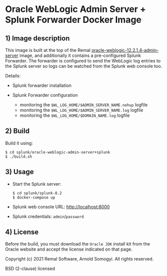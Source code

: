 # Oracle WebLogic Admin Server + Splunk Forwarder Docker Image

## 1) Image description
This image is built at the top of the Remal [oracle-weblogic-12.2.1.4-admin-server](../../oracle-weblogic/oracle-weblogic-12.2.1.4-admin-server) image, and additionally it contains a pre-configured Splunk Forwarder.
The forwarder is configured to send the WebLogic log entries to the Splunk server so logs can be watched from the Splunk web console too.

Details:
* Splunk forwarder installation


* Splunk Forwarder configuration
  * monitoring the `$WL_LOG_HOME/$ADMIN_SERVER_NAME.nohup` logfile
  * monitoring the `$WL_LOG_HOME/$ADMIN_SERVER_NAME.log` logfile
  * monitoring the `$WL_LOG_HOME/$DOMAIN_NAME.log` logfile

## 2) Build
Build it using:
~~~
$ cd splunk/oracle-weblogic-admin-server+splunk
$ ./build.sh
~~~

## 3) Usage
* Start the Splunk server:
    ~~~
    $ cd splunk/splunk-8.2
    $ docker-compose up
    ~~~


* Splunk web console URL: [http://localhost:8000](http://localhost:8000)


* Splunk credentials: `admin`/`password`

## 4) License
Before the build, you must download the `Oracle JDK` install kit from the Oracle website and accept the license indicated on that page.

Copyright (c) 2021 Remal Software, Arnold Somogyi. All rights reserved.

BSD (2-clause) licensed
